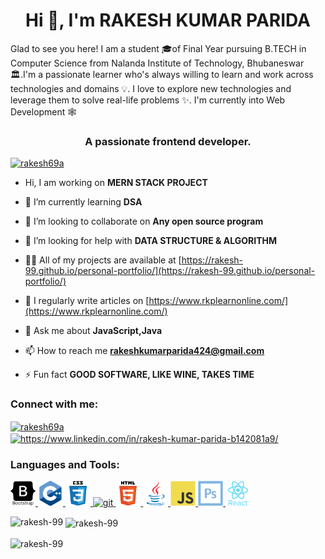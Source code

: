<h1 align="center">Hi 👋, I'm RAKESH KUMAR PARIDA</h1>
<p>Glad to see you here!   
 I am a student 🎓of Final Year pursuing B.TECH in Computer Science from Nalanda Institute of Technology, Bhubaneswar🏛.I'm a passionate learner who's always willing to learn and work across technologies and domains 💡. I love to explore new technologies and leverage them to solve real-life problems ✨. I'm currently into Web Development 🕸️ </p>
<h3 align="center">A passionate frontend developer.</h3>

<p align="left"> <a href="https://twitter.com/rakesh69a" target="blank"><img src="https://img.shields.io/twitter/follow/rakesh69a?logo=twitter&style=for-the-badge" alt="rakesh69a" /></a> </p>

- Hi, I am working on **MERN STACK PROJECT**

- 🌱 I’m currently learning  **DSA**

- 👯 I’m looking to collaborate on **Any open source program**

- 🤝 I’m looking for help with **DATA STRUCTURE & ALGORITHM**

- 👨‍💻 All of my projects are available at [https://rakesh-99.github.io/personal-portfolio/](https://rakesh-99.github.io/personal-portfolio/)

- 📝 I regularly write articles on [https://www.rkplearnonline.com/](https://www.rkplearnonline.com/)

- 💬 Ask me about **JavaScript,Java**

- 📫 How to reach me **rakeshkumarparida424@gmail.com**

- ⚡ Fun fact **GOOD SOFTWARE, LIKE WINE, TAKES TIME**

<h3 align="left">Connect with me:</h3>
<p align="left">

<a href="https://twitter.com/rakesh69a" target="blank"><img align="center" src="https://raw.githubusercontent.com/rahuldkjain/github-profile-readme-generator/master/src/images/icons/Social/twitter.svg" alt="rakesh69a" height="30" width="40" /></a>
<a href="https://linkedin.com/in/https://www.linkedin.com/in/rakesh-kumar-parida-b142081a9/" target="blank"><img align="center" src="https://raw.githubusercontent.com/rahuldkjain/github-profile-readme-generator/master/src/images/icons/Social/linked-in-alt.svg" alt="https://www.linkedin.com/in/rakesh-kumar-parida-b142081a9/" height="30" width="40" /></a>
</p>

<h3 align="left">Languages and Tools:</h3>
<p align="left"> <a href="https://getbootstrap.com" target="_blank" rel="noreferrer"> <img src="https://raw.githubusercontent.com/devicons/devicon/master/icons/bootstrap/bootstrap-plain-wordmark.svg" alt="bootstrap" width="40" height="40"/> </a> <a href="https://www.w3schools.com/cpp/" target="_blank" rel="noreferrer"> <img src="https://raw.githubusercontent.com/devicons/devicon/master/icons/cplusplus/cplusplus-original.svg" alt="cplusplus" width="40" height="40"/> </a> <a href="https://www.w3schools.com/css/" target="_blank" rel="noreferrer"> <img src="https://raw.githubusercontent.com/devicons/devicon/master/icons/css3/css3-original-wordmark.svg" alt="css3" width="40" height="40"/> </a> <a href="https://git-scm.com/" target="_blank" rel="noreferrer"> <img src="https://www.vectorlogo.zone/logos/git-scm/git-scm-icon.svg" alt="git" width="40" height="40"/> </a>  <a href="https://www.w3.org/html/" target="_blank" rel="noreferrer"> <img src="https://raw.githubusercontent.com/devicons/devicon/master/icons/html5/html5-original-wordmark.svg" alt="html5" width="40" height="40"/> </a> <a href="https://www.java.com" target="_blank" rel="noreferrer"> <img src="https://raw.githubusercontent.com/devicons/devicon/master/icons/java/java-original.svg" alt="java" width="40" height="40"/> </a> <a href="https://developer.mozilla.org/en-US/docs/Web/JavaScript" target="_blank" rel="noreferrer"> <img src="https://raw.githubusercontent.com/devicons/devicon/master/icons/javascript/javascript-original.svg" alt="javascript" width="40" height="40"/> </a> <a href="https://www.photoshop.com/en" target="_blank" rel="noreferrer"> <img src="https://raw.githubusercontent.com/devicons/devicon/master/icons/photoshop/photoshop-line.svg" alt="photoshop" width="40" height="40"/> </a> <a href="https://reactjs.org/" target="_blank" rel="noreferrer"> <img src="https://raw.githubusercontent.com/devicons/devicon/master/icons/react/react-original-wordmark.svg" alt="react" width="40" height="40"/> </a> 

<p><img align="left" src="https://github-readme-stats.vercel.app/api/top-langs?username=rakesh-99&show_icons=true&locale=en&layout=compact" alt="rakesh-99" /></p>

<p>&nbsp;<img align="center" src="https://github-readme-stats.vercel.app/api?username=rakesh-99&show_icons=true&locale=en" alt="rakesh-99" /></p>

<p><img align="center" src="https://github-readme-streak-stats.herokuapp.com/?user=rakesh-99&" alt="rakesh-99" /></p>
